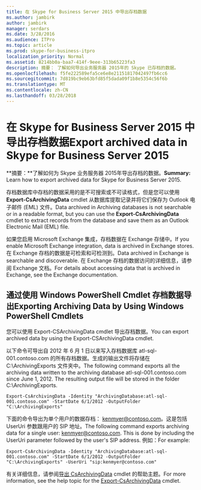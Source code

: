 ```yaml
---
title: 在 Skype for Business Server 2015 中导出存档数据
ms.author: jambirk
author: jambirk
manager: serdars
ms.date: 3/28/2016
ms.audience: ITPro
ms.topic: article
ms.prod: skype-for-business-itpro
localization_priority: Normal
ms.assetid: 8214bb0a-baa7-414f-9eee-313b65223fa3
description: 摘要： 了解如何导出业务服务器 2015年的 Skype 已存档的数据。
ms.openlocfilehash: f5fe222589efa5ce6e8e21151817042497fb6cc6
ms.sourcegitcommit: 7d819bc9eb63bfd85f5dada09f1b8e5354c56f6b
ms.translationtype: MT
ms.contentlocale: zh-CN
ms.lasthandoff: 03/28/2018
---
```

# <a name="export-archived-data-in-skype-for-business-server-2015"></a><span data-ttu-id="be1e5-103">在 Skype for Business Server 2015 中导出存档数据</span><span class="sxs-lookup"><span data-stu-id="be1e5-103">Export archived data in Skype for Business Server 2015</span></span>

<span data-ttu-id="be1e5-104">**摘要：**了解如何为 Skype 业务服务器 2015年导出存档的数据。</span><span class="sxs-lookup"><span data-stu-id="be1e5-104">**Summary:** Learn how to export archived data for Skype for Business Server 2015.</span></span>
  
<span data-ttu-id="be1e5-105">存档数据库中存档的数据采用的是不可搜索或不可读格式，但是您可以使用 **Export-CsArchivingData** cmdlet 从数据库提取记录并将它们保存为 Outlook 电子邮件 (EML) 文件。</span><span class="sxs-lookup"><span data-stu-id="be1e5-105">Data archived in Archiving databases is not searchable or in a readable format, but you can use the **Export-CsArchivingData** cmdlet to extract records from the database and save them as an Outlook Electronic Mail (EML) file.</span></span>
  
<span data-ttu-id="be1e5-106">如果您启用 Microsoft Exchange 集成，存档数据在 Exchange 存储中。</span><span class="sxs-lookup"><span data-stu-id="be1e5-106">If you enable Microsoft Exchange integration, data is archived in Exchange stores.</span></span> <span data-ttu-id="be1e5-107">在 Exchange 存档的数据是可检索和可检测到。</span><span class="sxs-lookup"><span data-stu-id="be1e5-107">Data archived in Exchange is searchable and discoverable.</span></span> <span data-ttu-id="be1e5-108">在 Exchange 存档的数据访问的详细信息，请参阅 Exchange 文档。</span><span class="sxs-lookup"><span data-stu-id="be1e5-108">For details about accessing data that is archived in Exchange, see the Exchange documentation.</span></span>
  
## <a name="exporting-archiving-data-by-using-windows-powershell-cmdlets"></a><span data-ttu-id="be1e5-109">通过使用 Windows PowerShell Cmdlet 存档数据导出</span><span class="sxs-lookup"><span data-stu-id="be1e5-109">Exporting Archiving Data by Using Windows PowerShell Cmdlets</span></span>

<span data-ttu-id="be1e5-110">您可以使用 Export-CSArchivingData cmdlet 导出存档数据。</span><span class="sxs-lookup"><span data-stu-id="be1e5-110">You can export archived data by using the Export-CSArchivingData cmdlet.</span></span> 
  
<span data-ttu-id="be1e5-p102">以下命令可导出自 2012 年 6 月 1 日以来写入存档数据库 atl-sql-001.contoso.com 的所有存档数据。生成的输出文件将存储在 C:\ArchivingExports 文件夹中。</span><span class="sxs-lookup"><span data-stu-id="be1e5-p102">The following command exports all the archiving data written to the archiving database atl-sql-001.contoso.com since June 1, 2012. The resulting output file will be stored in the folder C:\ArchivingExports.</span></span>
  
```
Export-CsArchivingData -Identity "ArchivingDatabase:atl-sql-001.contoso.com" -StartDate 6/1/2012 -OutputFolder "C:\ArchivingExports"
```

<span data-ttu-id="be1e5-113">下面的命令导出为单个用户的数据存档： kenmyer@contoso.com。这是包括 UserUri 参数跟用户的 SIP 地址。</span><span class="sxs-lookup"><span data-stu-id="be1e5-113">The following command exports archiving data for a single user: kenmyer@contoso.com. This is done by including the UserUri parameter followed by the user's SIP address.</span></span> <span data-ttu-id="be1e5-114">例如：</span><span class="sxs-lookup"><span data-stu-id="be1e5-114">For example:</span></span> 
  
```
Export-CsArchivingData -Identity "ArchivingDatabase:atl-sql-001.contoso.com" -StartDate 6/1/2012 -OutputFolder "C:\ArchivingExports" -UserUri "sip:kenmyer@contoso.com"
```

<span data-ttu-id="be1e5-115">有关详细信息，请参阅[导出 CsArchivingData](https://docs.microsoft.com/powershell/module/skype/export-csarchivingdata?view=skype-ps) cmdlet 的帮助主题。</span><span class="sxs-lookup"><span data-stu-id="be1e5-115">For more information, see the help topic for the [Export-CsArchivingData](https://docs.microsoft.com/powershell/module/skype/export-csarchivingdata?view=skype-ps) cmdlet.</span></span>
  

